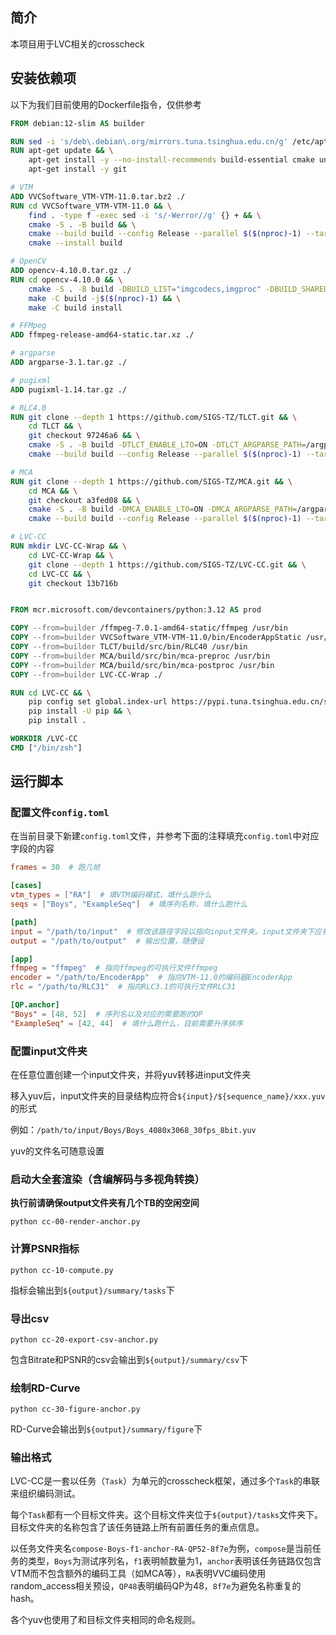 ## 简介

本项目用于LVC相关的crosscheck

## 安装依赖项

以下为我们目前使用的Dockerfile指令，仅供参考

```Dockerfile
FROM debian:12-slim AS builder

RUN sed -i 's/deb\.debian\.org/mirrors.tuna.tsinghua.edu.cn/g' /etc/apt/sources.list.d/debian.sources
RUN apt-get update && \
    apt-get install -y --no-install-recommends build-essential cmake unzip && \
    apt-get install -y git

# VTM
ADD VVCSoftware_VTM-VTM-11.0.tar.bz2 ./
RUN cd VVCSoftware_VTM-VTM-11.0 && \
    find . -type f -exec sed -i 's/-Werror//g' {} + && \
    cmake -S . -B build && \
    cmake --build build --config Release --parallel $($(nproc)-1) --target EncoderApp && \
    cmake --install build

# OpenCV
ADD opencv-4.10.0.tar.gz ./
RUN cd opencv-4.10.0 && \
    cmake -S . -B build -DBUILD_LIST="imgcodecs,imgproc" -DBUILD_SHARED_LIBS=OFF -DCV_TRACE=OFF -DENABLE_PRECOMPILED_HEADERS=OFF -DCPU_BASELINE=AVX2 -DCPU_DISPATCH=AVX2 -DBUILD_OpenCV_apps=OFF -DWITH_ADE=OFF -DWITH_DSHOW=OFF -DWITH_FFMPEG=OFF -DWITH_FLATBUFFERS=OFF -DWITH_GSTREAMER=OFF -DWITH_IMGCODEC_HDR=OFF -DWITH_IMGCODEC_PFM=OFF -DWITH_IMGCODEC_PXM=OFF -DWITH_IMGCODEC_SUNRASTER=OFF -DWITH_IPP=OFF -DWITH_JASPER=OFF -DWITH_JPEG=OFF -DWITH_LAPACK=OFF -DWITH_MSMF=OFF -DWITH_MSMF_DXVA=OFF -DWITH_OPENCL=OFF -DWITH_OPENEXR=OFF -DWITH_OPENJPEG=OFF -DWITH_PROTOBUF=OFF -DWITH_VTK=OFF -DWITH_WEBP=OFF -DWITH_TIFF=OFF && \
    make -C build -j$($(nproc)-1) && \
    make -C build install

# FFMpeg
ADD ffmpeg-release-amd64-static.tar.xz ./

# argparse
ADD argparse-3.1.tar.gz ./

# pugixml
ADD pugixml-1.14.tar.gz ./

# RLC4.0
RUN git clone --depth 1 https://github.com/SIGS-TZ/TLCT.git && \
    cd TLCT && \
    git checkout 97246a6 && \
    cmake -S . -B build -DTLCT_ENABLE_LTO=ON -DTLCT_ARGPARSE_PATH=/argparse-3.1 -DTLCT_PUGIXML_PATH=/pugixml-1.14 && \
    cmake --build build --config Release --parallel $($(nproc)-1) --target RLC40

# MCA
RUN git clone --depth 1 https://github.com/SIGS-TZ/MCA.git && \
    cd MCA && \
    git checkout a3fed08 && \
    cmake -S . -B build -DMCA_ENABLE_LTO=ON -DMCA_ARGPARSE_PATH=/argparse-3.1 -DTLCT_PUGIXML_PATH=/pugixml-1.14 -DMCA_TLCT_PATH=/TLCT && \
    cmake --build build --config Release --parallel $($(nproc)-1) --target mca-preproc mca-postproc

# LVC-CC
RUN mkdir LVC-CC-Wrap && \
    cd LVC-CC-Wrap && \
    git clone --depth 1 https://github.com/SIGS-TZ/LVC-CC.git && \
    cd LVC-CC && \
    git checkout 13b716b


FROM mcr.microsoft.com/devcontainers/python:3.12 AS prod

COPY --from=builder /ffmpeg-7.0.1-amd64-static/ffmpeg /usr/bin
COPY --from=builder VVCSoftware_VTM-VTM-11.0/bin/EncoderAppStatic /usr/bin
COPY --from=builder TLCT/build/src/bin/RLC40 /usr/bin
COPY --from=builder MCA/build/src/bin/mca-preproc /usr/bin
COPY --from=builder MCA/build/src/bin/mca-postproc /usr/bin
COPY --from=builder LVC-CC-Wrap ./

RUN cd LVC-CC && \
    pip config set global.index-url https://pypi.tuna.tsinghua.edu.cn/simple && \
    pip install -U pip && \
    pip install .

WORKDIR /LVC-CC
CMD ["/bin/zsh"]
```

## 运行脚本

### 配置文件`config.toml`

在当前目录下新建`config.toml`文件，并参考下面的注释填充`config.toml`中对应字段的内容

```toml
frames = 30  # 跑几帧

[cases]
vtm_types = ["RA"]  # 填VTM编码模式，填什么跑什么
seqs = ["Boys", "ExampleSeq"]  # 填序列名称，填什么跑什么

[path]
input = "/path/to/input"  # 修改该路径字段以指向input文件夹。input文件夹下应有下载解压后的yuv文件
output = "/path/to/output"  # 输出位置，随便设

[app]
ffmpeg = "ffmpeg"  # 指向ffmpeg的可执行文件ffmpeg
encoder = "/path/to/EncoderApp"  # 指向VTM-11.0的编码器EncoderApp
rlc = "/path/to/RLC31"  # 指向RLC3.1的可执行文件RLC31

[QP.anchor]
"Boys" = [48, 52]  # 序列名以及对应的需要跑的QP
"ExampleSeq" = [42, 44]  # 填什么跑什么，目前需要升序排序
```

### 配置input文件夹

在任意位置创建一个input文件夹，并将yuv转移进input文件夹

移入yuv后，input文件夹的目录结构应符合`${input}/${sequence_name}/xxx.yuv`的形式

例如：`/path/to/input/Boys/Boys_4080x3068_30fps_8bit.yuv`

yuv的文件名可随意设置

### 启动大全套渲染（含编解码与多视角转换）

**执行前请确保output文件夹有几个TB的空闲空间**

```shell
python cc-00-render-anchor.py
```

### 计算PSNR指标

```shell
python cc-10-compute.py
```

指标会输出到`${output}/summary/tasks`下

### 导出csv

```shell
python cc-20-export-csv-anchor.py
```

包含Bitrate和PSNR的csv会输出到`${output}/summary/csv`下

### 绘制RD-Curve

```shell
python cc-30-figure-anchor.py
```

RD-Curve会输出到`${output}/summary/figure`下

### 输出格式

LVC-CC是一套以任务（`Task`）为单元的crosscheck框架，通过多个`Task`的串联来组织编码测试。

每个`Task`都有一个目标文件夹。这个目标文件夹位于`${output}/tasks`文件夹下。目标文件夹的名称包含了该任务链路上所有前置任务的重点信息。

以任务文件夹名`compose-Boys-f1-anchor-RA-QP52-8f7e`为例，`compose`是当前任务的类型，`Boys`为测试序列名，`f1`表明帧数量为1，`anchor`表明该任务链路仅包含VTM而不包含额外的编码工具（如MCA等），`RA`表明VVC编码使用random_access相关预设，`QP48`表明编码QP为48，`8f7e`为避免名称重复的hash。

各个yuv也使用了和目标文件夹相同的命名规则。
